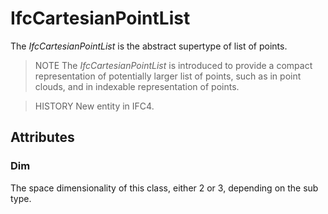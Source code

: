 # IfcCartesianPointList

The _IfcCartesianPointList_ is the abstract supertype of list of points.<!-- end of definition -->

> NOTE The _IfcCartesianPointList_ is introduced to provide a compact representation of potentially larger list of points, such as in point clouds, and in indexable representation of points.

> HISTORY New entity in IFC4.

## Attributes

### Dim
The space dimensionality of this class, either 2 or 3, depending on the sub type.
